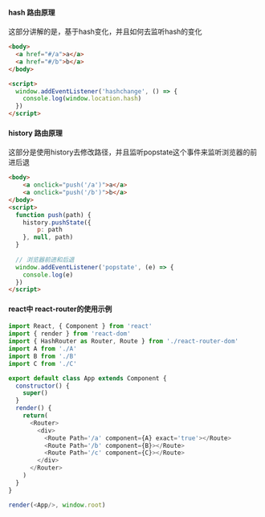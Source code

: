 #### hash 路由原理
这部分讲解的是，基于hash变化，并且如何去监听hash的变化

```HTML
<body>
  <a href="#/a">a</a>
  <a href="#/b">b</a>
</body>

<script>
  window.addEventListener('hashchange', () => {
    console.log(window.location.hash)
  })
</script>
```

#### history 路由原理
这部分是使用history去修改路径，并且监听popstate这个事件来监听浏览器的前进后退

```html
<body>
    <a onclick="push('/a')">a</a>
    <a onclick="push('/b')">b</a>
</body>
<script>
  function push(path) {
    history.pushState({
        p: path
    }, null, path)
  }
  
  // 浏览器前进和后退
  window.addEventListener('popstate', (e) => {
    console.log(e)
  })
</script>

```

#### react中 react-router的使用示例

```js
import React, { Component } from 'react'
import { render } from 'react-dom'
import { HashRouter as Router, Route } from './react-router-dom'
import A from './A'
import B from './B'
import C from './C'

export default class App extends Component {
  constructor() {
    super()
  }
  render() {
    return(
      <Router>
        <div>
          <Route Path='/a' component={A} exact='true'></Route>
          <Route Path='/b' component={B}></Route>
          <Route Path='/c' component={C}></Route>
        </div>
      </Router>
    )
  }
}

render(<App/>, window.root)

```

